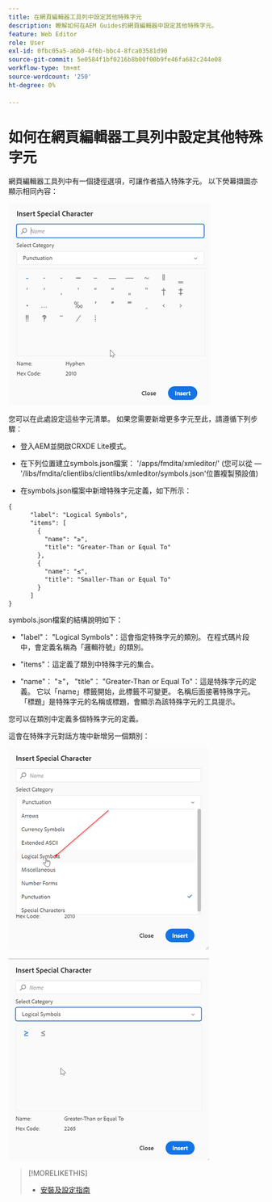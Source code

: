 ```yaml
---
title: 在網頁編輯器工具列中設定其他特殊字元
description: 瞭解如何在AEM Guides的網頁編輯器中設定其他特殊字元。
feature: Web Editor
role: User
exl-id: 0fbc05a5-a6b0-4f6b-bbc4-8fca03581d90
source-git-commit: 5e0584f1bf0216b8b00f00b9fe46fa682c244e08
workflow-type: tm+mt
source-wordcount: '250'
ht-degree: 0%

---
```


# 如何在網頁編輯器工具列中設定其他特殊字元

網頁編輯器工具列中有一個捷徑選項，可讓作者插入特殊字元。
以下熒幕擷圖亦顯示相同內容：

![特殊字元](assets/special-chars.png)


您可以在此處設定這些字元清單。 如果您需要新增更多字元至此，請遵循下列步驟：

+ 登入AEM並開啟CRXDE Lite模式。

+ 在下列位置建立symbols.json檔案： &#39;/apps/fmdita/xmleditor/&#39; (您可以從 — &#39;/libs/fmdita/clientlibs/clientlibs/xmleditor/symbols.json&#39;位置複製預設值)

+ 在symbols.json檔案中新增特殊字元定義，如下所示：

```
{
      "label": "Logical Symbols",
      "items": [
        {
          "name": "≥",
          "title": "Greater-Than or Equal To"
        },
        {
          "name": "≤",
          "title": "Smaller-Than or Equal To"
        }
      ]
}
```

symbols.json檔案的結構說明如下：

+ &quot;label&quot;： &quot;Logical Symbols&quot;：這會指定特殊字元的類別。 在程式碼片段中，會定義名稱為「邏輯符號」的類別。

+ &quot;items&quot;：這定義了類別中特殊字元的集合。

+ &quot;name&quot;： &quot;≥&quot;， &quot;title&quot;： &quot;Greater-Than or Equal To&quot;：這是特殊字元的定義。 它以「name」標籤開始，此標籤不可變更。 名稱后面接著特殊字元。 「標題」是特殊字元的名稱或標題，會顯示為該特殊字元的工具提示。

您可以在類別中定義多個特殊字元的定義。

這會在特殊字元對話方塊中新增另一個類別：

![特殊符號類別](assets/special-char-category.png)

![插入特殊字元](assets/insert-special-char.png)

>[!MORELIKETHIS]
>
>+ [安裝及設定指南](https://helpx.adobe.com/content/dam/help/en/xml-documentation-solution/3-6/XML-Documentation-for-Adobe-Experience-Manager_Installation-Configuration-Guide_EN.pdf)
